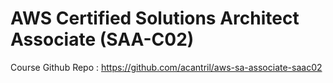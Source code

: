 # AWS Certified Solutions Architect Associate (SAA-C02)

Course Github Repo : https://github.com/acantril/aws-sa-associate-saac02
